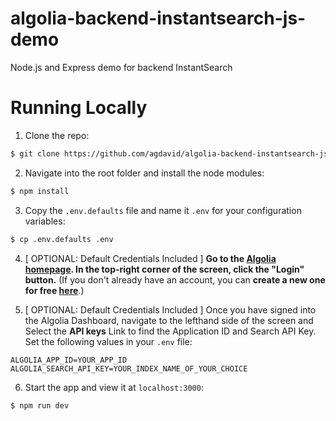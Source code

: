 # algolia-backend-instantsearch-js-demo

Node.js and Express demo for backend InstantSearch

# Running Locally

1. Clone the repo:

```bash
$ git clone https://github.com/agdavid/algolia-backend-instantsearch-js-demo.git
```

2. Navigate into the root folder and install the node modules:

```bash
$ npm install
```

3. Copy the `.env.defaults` file and name it `.env` for your configuration variables:

```bash
$ cp .env.defaults .env
```

4. [ OPTIONAL: Default Credentials Included ] **Go to the [Algolia homepage](https://www.algolia.com/). In the top-right corner of the screen, click the "Login" button.** (If you don't already have an account, you can **create a new one for free [here](https://www.algolia.com/users/sign_up)**.)

5. [ OPTIONAL: Default Credentials Included ] Once you have signed into the Algolia Dashboard, navigate to the lefthand side of the screen and Select the **API keys** Link to find the Application ID and Search API Key. Set the following values in your `.env` file:

```
ALGOLIA_APP_ID=YOUR_APP_ID
ALGOLIA_SEARCH_API_KEY=YOUR_INDEX_NAME_OF_YOUR_CHOICE
```

6. Start the app and view it at `localhost:3000`:

```bash
$ npm run dev
```
